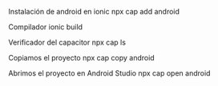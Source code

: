 Instalación de android en ionic
npx cap add android

Compilador 
ionic build

Verificador del capacitor
npx cap ls

Copiamos el proyecto
npx cap copy android

Abrimos el proyecto en Android Studio
npx cap open android